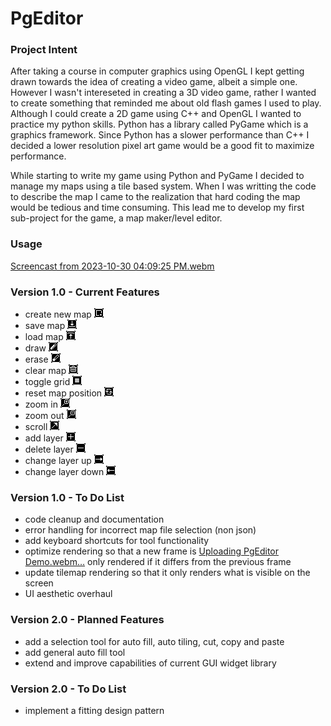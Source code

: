 # PgEditor
### Project Intent

After taking a course in computer graphics using OpenGL I kept getting drawn towards the idea of creating a video game, albeit a simple one. However I wasn't intereseted in creating a 3D video game, rather I wanted to create something that reminded me about old flash games I used to play. Although I could create a 2D game using C++ and OpenGL I wanted to practice my python skills. Python has a library called PyGame which is a graphics framework. Since Python has a slower performance than C++ I decided a lower resolution pixel art game would be a good fit to maximize performance. 

While starting to write my game using Python and PyGame I decided to manage my maps using a tile based system. When I was writting the code to describe the map I came to the realization that hard coding the map would be tedious and time consuming. This lead me to develop my first sub-project for the game, a map maker/level editor. 

### Usage 

[Screencast from 2023-10-30 04:09:25 PM.webm](https://github.com/Teorija/PgEditor/assets/81877767/3175e8f0-41b1-46ef-9d6c-47940c3d6dce)

### Version 1.0 - Current Features

- create new map
![alt text](https://github.com/Teorija/PgEditor/blob/main/assets/icons/toolbar/new%20map.png)
- save map
![alt text](https://github.com/Teorija/PgEditor/blob/main/assets/icons/toolbar/save.png)
- load map
![alt text](https://github.com/Teorija/PgEditor/blob/main/assets/icons/toolbar/load.png)
- draw
![alt text](https://github.com/Teorija/PgEditor/blob/main/assets/icons/toolbar/draw.png)
- erase
![alt text](https://github.com/Teorija/PgEditor/blob/main/assets/icons/toolbar/erase.png)
- clear map
![alt text](https://github.com/Teorija/PgEditor/blob/main/assets/icons/toolbar/clear.png)
- toggle grid
![alt text](https://github.com/Teorija/PgEditor/blob/main/assets/icons/toolbar/grid.png)
- reset map position
![alt text](https://github.com/Teorija/PgEditor/blob/main/assets/icons/toolbar/reset.png)
- zoom in
![alt text](https://github.com/Teorija/PgEditor/blob/main/assets/icons/toolbar/zoom%20in.png)
- zoom out
![alt text](https://github.com/Teorija/PgEditor/blob/main/assets/icons/toolbar/zoom%20out.png)
- scroll
![alt text](https://github.com/Teorija/PgEditor/blob/main/assets/icons/toolbar/drag.png)
- add layer
![alt text](https://github.com/Teorija/PgEditor/blob/main/assets/icons/toolbar/add%20layer.png)
- delete layer
![alt text](https://github.com/Teorija/PgEditor/blob/main/assets/icons/toolbar/delete%20layer.png)
- change layer up
![alt text](https://github.com/Teorija/PgEditor/blob/main/assets/icons/toolbar/layer%20up.png)
- change layer down
![alt text](https://github.com/Teorija/PgEditor/blob/main/assets/icons/toolbar/layer%20down.png)

### Version 1.0 - To Do List

- code cleanup and documentation
- error handling for incorrect map file selection (non json)
- add keyboard shortcuts for tool functionality
- optimize rendering so that a new frame is [Uploading PgEditor Demo.webm…]()
only rendered if it differs from the previous frame
- update tilemap rendering so that it only renders what is visible on the screen
- UI aesthetic overhaul

### Version 2.0 - Planned Features

- add a selection tool for auto fill, auto tiling, cut, copy and paste
- add general auto fill tool
- extend and improve capabilities of current GUI widget library 

### Version 2.0 - To Do List

- implement a fitting design pattern
